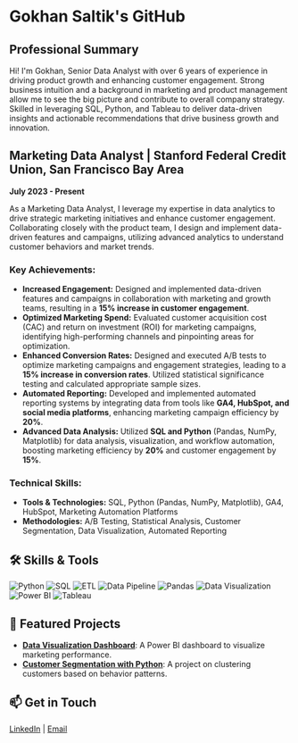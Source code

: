 # Gokhan Saltik's GitHub

## Professional Summary
Hi! I'm Gokhan, Senior Data Analyst with over 6 years of experience in driving product growth and enhancing customer engagement. Strong business intuition and a background in marketing and product management allow me to see the big picture and contribute to overall company strategy. Skilled in leveraging SQL, Python, and Tableau to deliver data-driven insights and actionable recommendations that drive business growth and innovation.

## Marketing Data Analyst | Stanford Federal Credit Union, San Francisco Bay Area
**July 2023 - Present**

As a Marketing Data Analyst, I leverage my expertise in data analytics to drive strategic marketing initiatives and enhance customer engagement. Collaborating closely with the product team, I design and implement data-driven features and campaigns, utilizing advanced analytics to understand customer behaviors and market trends.

### Key Achievements:
- **Increased Engagement:** Designed and implemented data-driven features and campaigns in collaboration with marketing and growth teams, resulting in a **15% increase in customer engagement**.
- **Optimized Marketing Spend:** Evaluated customer acquisition cost (CAC) and return on investment (ROI) for marketing campaigns, identifying high-performing channels and pinpointing areas for optimization.
- **Enhanced Conversion Rates:** Designed and executed A/B tests to optimize marketing campaigns and engagement strategies, leading to a **15% increase in conversion rates**. Utilized statistical significance testing and calculated appropriate sample sizes.
- **Automated Reporting:** Developed and implemented automated reporting systems by integrating data from tools like **GA4, HubSpot, and social media platforms**, enhancing marketing campaign efficiency by **20%**.
- **Advanced Data Analysis:** Utilized **SQL and Python** (Pandas, NumPy, Matplotlib) for data analysis, visualization, and workflow automation, boosting marketing efficiency by **20%** and customer engagement by **15%**.

### Technical Skills:
- **Tools & Technologies:** SQL, Python (Pandas, NumPy, Matplotlib), GA4, HubSpot, Marketing Automation Platforms
- **Methodologies:** A/B Testing, Statistical Analysis, Customer Segmentation, Data Visualization, Automated Reporting


## 🛠️ Skills & Tools
![Python](https://img.shields.io/badge/Python-3776AB?style=for-the-badge&logo=python&logoColor=white) 
![SQL](https://img.shields.io/badge/SQL-4479A1?style=for-the-badge&logo=postgresql&logoColor=white)
![ETL](https://img.shields.io/badge/ETL-4CAF50?style=for-the-badge&logo=databricks&logoColor=white)
![Data Pipeline](https://img.shields.io/badge/Data%20Pipeline-FF6F00?style=for-the-badge&logo=apache-airflow&logoColor=white)
![Pandas](https://img.shields.io/badge/Pandas-150458?style=for-the-badge&logo=pandas&logoColor=white)
![Data Visualization](https://img.shields.io/badge/Data%20Visualization-F2C811?style=for-the-badge&logo=tableau&logoColor=black)
![Power BI](https://img.shields.io/badge/Power%20BI-F2C811?style=for-the-badge&logo=power-bi&logoColor=black)
![Tableau](https://img.shields.io/badge/Tableau-E97627?style=for-the-badge&logo=tableau&logoColor=white)

## 🌟 Featured Projects
- **[Data Visualization Dashboard](Link)**: A Power BI dashboard to visualize marketing performance.
- **[Customer Segmentation with Python](Link)**: A project on clustering customers based on behavior patterns.

## 📫 Get in Touch
[LinkedIn](https://www.linkedin.com/in/gokhansaltik/) | [Email](mailto:gokhansaltik@gmail.com)

 
